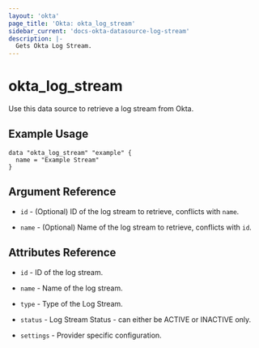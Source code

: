 ```yaml
---
layout: 'okta'
page_title: 'Okta: okta_log_stream'
sidebar_current: 'docs-okta-datasource-log-stream'
description: |-
  Gets Okta Log Stream.
---
```


# okta_log_stream

Use this data source to retrieve a log stream from Okta.

## Example Usage

```hcl
data "okta_log_stream" "example" {
  name = "Example Stream"
}
```

## Argument Reference

- `id` - (Optional) ID of the log stream to retrieve, conflicts with `name`.

- `name` - (Optional) Name of the log stream to retrieve, conflicts with `id`.

## Attributes Reference

- `id` - ID of the log stream.

- `name` - Name of the log stream.

- `type` - Type of the Log Stream.

- `status` - Log Stream Status - can either be ACTIVE or INACTIVE only.

- `settings` - Provider specific configuration.
